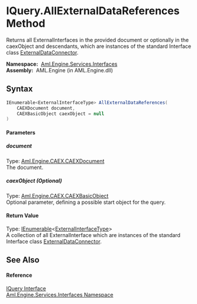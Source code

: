 IQuery.AllExternalDataReferences Method
=======================================
Returns all ExternalInterfaces in the provided document or optionally in the caexObject and descendants, which are instances of the standard Interface class [ExternalDataConnector][1].

  **Namespace:**  [Aml.Engine.Services.Interfaces][2]  
  **Assembly:**  AML.Engine (in AML.Engine.dll)

Syntax
------

```csharp
IEnumerable<ExternalInterfaceType> AllExternalDataReferences(
	CAEXDocument document,
	CAEXBasicObject caexObject = null
)
```

#### Parameters

##### *document*
Type: [Aml.Engine.CAEX.CAEXDocument][3]  
The document.

##### *caexObject* (Optional)
Type: [Aml.Engine.CAEX.CAEXBasicObject][4]  
Optional parameter, defining a possible start object for the query.

#### Return Value
Type: [IEnumerable][5]&lt;[ExternalInterfaceType][6]>  
 A collection of all ExternalInterface which are instances of the standard Interface class [ExternalDataConnector][1]. 

See Also
--------

#### Reference
[IQuery Interface][7]  
[Aml.Engine.Services.Interfaces Namespace][2]  

[1]: ../../Aml.Engine.AmlObjects/AutomationMLInterfaceClassLib/ExternalDataConnector.md
[2]: ../README.md
[3]: ../../Aml.Engine.CAEX/CAEXDocument/README.md
[4]: ../../Aml.Engine.CAEX/CAEXBasicObject/README.md
[5]: https://docs.microsoft.com/dotnet/api/system.collections.generic.ienumerable-1
[6]: ../../Aml.Engine.CAEX/ExternalInterfaceType/README.md
[7]: README.md
[8]: https://www.automationml.org
[9]: ../../icons/logoShade.png